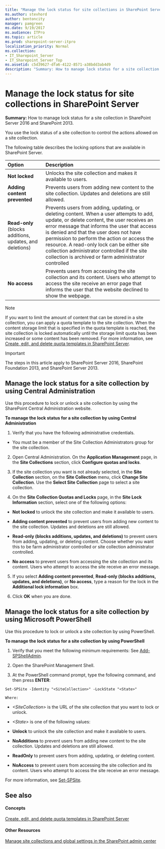 ```yaml
---
title: "Manage the lock status for site collections in SharePoint Server"
ms.author: stevhord
author: bentoncity
manager: pamgreen
ms.date: 9/19/2017
ms.audience: ITPro
ms.topic: article
ms.prod: sharepoint-server-itpro
localization_priority: Normal
ms.collection:
- IT_Sharepoint_Server
- IT_Sharepoint_Server_Top
ms.assetid: c5d39627-dfa6-4122-8571-a38bdd3ab4d9
description: "Summary: How to manage lock status for a site collection in SharePoint Server 2016 and SharePoint 2013."
---
```


# Manage the lock status for site collections in SharePoint Server

 **Summary:** How to manage lock status for a site collection in SharePoint Server 2016 and SharePoint 2013. 
  
You use the lock status of a site collection to control the actions allowed on a site collection.
  
The following table describes the locking options that are available in SharePoint Server.
  
|**Option**|**Description**|
|:-----|:-----|
|**Not locked** <br/> |Unlocks the site collection and makes it available to users.  <br/> |
|**Adding content prevented** <br/> |Prevents users from adding new content to the site collection. Updates and deletions are still allowed.  <br/> |
|**Read-only** (blocks additions, updates, and deletions)  <br/> |Prevents users from adding, updating, or deleting content. When a user attempts to add, update, or delete content, the user receives an error message that informs the user that access is denied and that the user does not have permission to perform the action or access the resource. A read-only lock can be either site collection administrator controlled if the site collection is archived or farm administrator controlled  <br/> |
|**No access** <br/> |Prevents users from accessing the site collection and its content. Users who attempt to access the site receive an error page that informs the user that the website declined to show the webpage.  <br/> |
   
> [!NOTE]
> If you want to limit the amount of content that can be stored in a site collection, you can apply a quota template to the site collection. When the content storage limit that is specified in the quota template is reached, the site collection is locked automatically until the storage limit quota has been increased or some content has been removed. For more information, see [Create, edit, and delete quota templates in SharePoint Server](create-edit-and-delete-quota-templates.md). 
  
> [!IMPORTANT]
> The steps in this article apply to SharePoint Server 2016, SharePoint Foundation 2013, and SharePoint Server 2013. 
  
## Manage the lock status for a site collection by using Central Administration

Use this procedure to lock or unlock a site collection by using the SharePoint Central Administration website.
  
 **To manage the lock status for a site collection by using Central Administration**
  
1. Verify that you have the following administrative credentials. 
    
  - You must be a member of the Site Collection Administrators group for the site collection.
    
2. Open Central Administration. On the **Application Management** page, in the **Site Collections** section, click **Configure quotas and locks**.
    
3. If the site collection you want is not already selected, in the **Site Collection** section, on the **Site Collection** menu, click **Change Site Collection**. Use the **Select Site Collection** page to select a site collection. 
    
4. On the **Site Collection Quotas and Locks** page, in the **Site Lock Information** section, select one of the following options: 
    
  - **Not locked** to unlock the site collection and make it available to users. 
    
  - **Adding content prevented** to prevent users from adding new content to the site collection. Updates and deletions are still allowed. 
    
  - **Read-only (blocks additions, updates, and deletions)** to prevent users from adding, updating, or deleting content. Choose whether you want this to be farm administrator controlled or site collection administrator controlled. 
    
  - **No access** to prevent users from accessing the site collection and its content. Users who attempt to access the site receive an error message. 
    
5. If you select **Adding content prevented**, **Read-only (blocks additions, updates, and deletions)**, or **No access**, type a reason for the lock in the **Additional lock information** box. 
    
6. Click **OK** when you are done. 
    
## Manage the lock status for a site collection by using Microsoft PowerShell

Use this procedure to lock or unlock a site collection by using PowerShell.
  
 **To manage the lock status for a site collection by using PowerShell**
  
1. Verify that you meet the following minimum requirements: See [Add-SPShellAdmin](https://docs.microsoft.com/en-us/powershell/module/sharepoint-server/add-spshelladmin).
    
2. Open the SharePoint Management Shell.
    
3. At the PowerShell command prompt, type the following command, and then press **ENTER**:
    
  ```
  Set-SPSite -Identity "<SiteCollection>" -LockState "<State>"
  ```

    Where:
    
  -  _\<SiteCollection\>_ is the URL of the site collection that you want to lock or unlock. 
    
  -  _\<State\>_ is one of the following values: 
    
  - **Unlock** to unlock the site collection and make it available to users. 
    
  - **NoAdditions** to prevent users from adding new content to the site collection. Updates and deletions are still allowed. 
    
  - **ReadOnly** to prevent users from adding, updating, or deleting content. 
    
  - **NoAccess** to prevent users from accessing the site collection and its content. Users who attempt to access the site receive an error message. 
    
 For more information, see [Set-SPSite](http://technet.microsoft.com/library/f8c7f0ac-52bf-4b79-a356-9d6e485a55aa.aspx).
  
## See also

#### Concepts

[Create, edit, and delete quota templates in SharePoint Server](create-edit-and-delete-quota-templates.md)
#### Other Resources

[Manage site collections and global settings in the SharePoint admin center](https://go.microsoft.com/fwlink/?linkid=845346)

